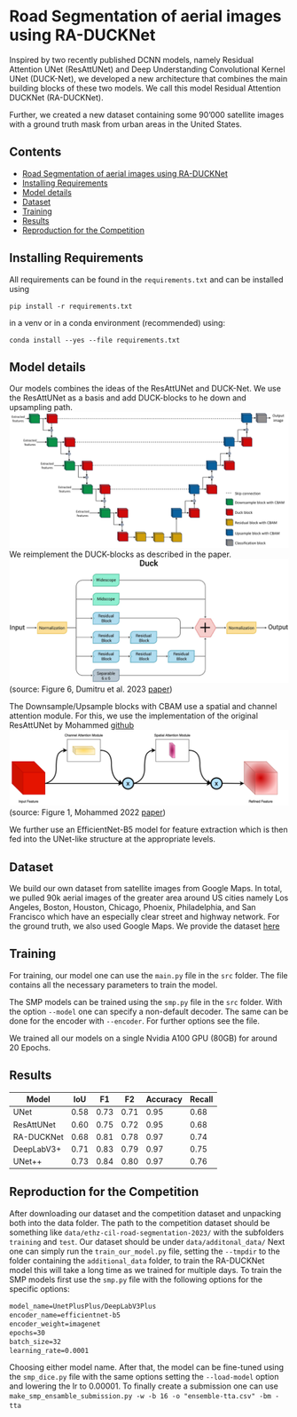 # Road Segmentation of aerial images using RA-DUCKNet
Inspired by two recently published DCNN models, namely Residual
Attention UNet (ResAttUNet) and Deep Understanding
Convolutional Kernel UNet (DUCK-Net), we developed
a new architecture that combines the main building blocks
of these two models. We call this model Residual
Attention DUCKNet (RA-DUCKNet).

Further, we created a new dataset containing some 90’000 satellite images with
a ground truth mask from urban areas in the United States. 

## Contents

- [Road Segmentation of aerial images using RA-DUCKNet](#road-segmentation-of-aerial-images-using-ra\-ducknet)
- [Installing Requirements](#installing-requirements)
- [Model details](#model-details)
- [Dataset](#dataset)
- [Training](#training)
- [Results](#results)
- [Reproduction for the Competition](#reproduction-for-the-competition)
  
## Installing Requirements
All requirements can be found in the `requirements.txt` and can be installed using 
```
pip install -r requirements.txt
```
in a venv or in a conda environment (recommended) using:
```
conda install --yes --file requirements.txt
```
## Model details
Our models combines the ideas of the ResAttUNet and DUCK-Net. We use the ResAttUNet as a basis and add DUCK-blocks to he down and upsampling path.
![RA-DUCKNet](./img/architecture.png)
We reimplement the DUCK-blocks as described in the paper.
![DUCK-block](./img/DUCK_block.png)
(source: Figure 6, Dumitru et al. 2023 [paper](https://www.nature.com/articles/s41598-023-36940-5))

The Downsample/Upsample blocks with CBAM use a spatial and channel attention module. For this, we use the implementation of the original ResAttUNet by Mohammed [github](https://github.com/sheikhazhanmohammed/SADMA#sadma-satellite-based-marine-debris-detection)
![CBAM](./img/Sample_with_CBAM.png)
(source: Figure 1, Mohammed 2022 [paper](https://arxiv.org/abs/2210.08506))

We further use an EfficientNet-B5 model for feature extraction which is then fed into the UNet-like structure at the appropriate levels.

## Dataset
We build our own dataset from satellite images from Google Maps. In total, we pulled 90k aerial images of the
greater area around US cities namely Los Angeles, Boston,
Houston, Chicago, Phoenix, Philadelphia, and San Francisco
which have an especially clear street and highway network.
For the ground truth, we also used Google Maps.
We provide the dataset [here](https://polybox.ethz.ch/index.php/s/TzqRXKWO1PkWAop)

## Training
For training, our model one can use the `main.py` file in the `src` folder. The file contains all the necessary parameters to train the model.

The SMP models can be trained using the `smp.py` file in the `src` folder. With the option `--model` one can specify a non-default decoder. The same can be done for the encoder with `--encoder`. For further options see the file. 

We trained all our models on a single Nvidia A100 GPU (80GB) for around 20 Epochs.
## Results
| Model      | IoU         | F1            | F2            | Accuracy      | Recall        |
|------------|-------------|---------------|---------------|---------------|---------------|
| UNet       | 0.58        | 0.73          | 0.71          | 0.95          | 0.68          |
| ResAttUNet | 0.60        | 0.75          | 0.72          | 0.95          | 0.68          |
| RA-DUCKNet | 0.68        | 0.81          | 0.78          | 0.97          | 0.74          |
| DeepLabV3+ | 0.71        | 0.83          | 0.79          | 0.97          | 0.75          |
| UNet++     | 0.73        | 0.84          | 0.80          | 0.97          | 0.76          |

## Reproduction for the Competition
After downloading our dataset and the competition dataset and unpacking both into the data folder. The path to the competition dataset should be something like `data/ethz-cil-road-segmentation-2023/` with the subfolders `training` and `test`. Our dataset should be under `data/additonal_data/`
Next one can simply run the `train_our_model.py` file, setting the `--tmpdir` to the folder containing the `additional_data` folder, to train the RA-DUCKNet model this will take a long time as we trained for multiple days. To train the SMP models first use the `smp.py` file with the following options for the specific options:
```
model_name=UnetPlusPlus/DeepLabV3Plus
encoder_name=efficientnet-b5
encoder_weight=imagenet
epochs=30
batch_size=32
learning_rate=0.0001
```
Choosing either model name. After that, the model can be fine-tuned using the `smp_dice.py` file with the same options setting the `--load-model` option and lowering the lr to 0.00001.
To finally create a submission one can use `make_smp_ensamble_submission.py -w -b 16 -o "ensemble-tta.csv" -bm -tta`
